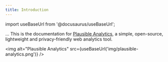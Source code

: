 ```yaml
---
title: Introduction
--- 
```


import useBaseUrl from '@docusaurus/useBaseUrl';

...
This is the documentation for [Plausible Analytics](https://plausible.io/), a simple, open-source, lightweight and privacy-friendly web analytics tool. 

<img alt="Plausible Analytics" src={useBaseUrl('img/plausible-analytics.png')} />
